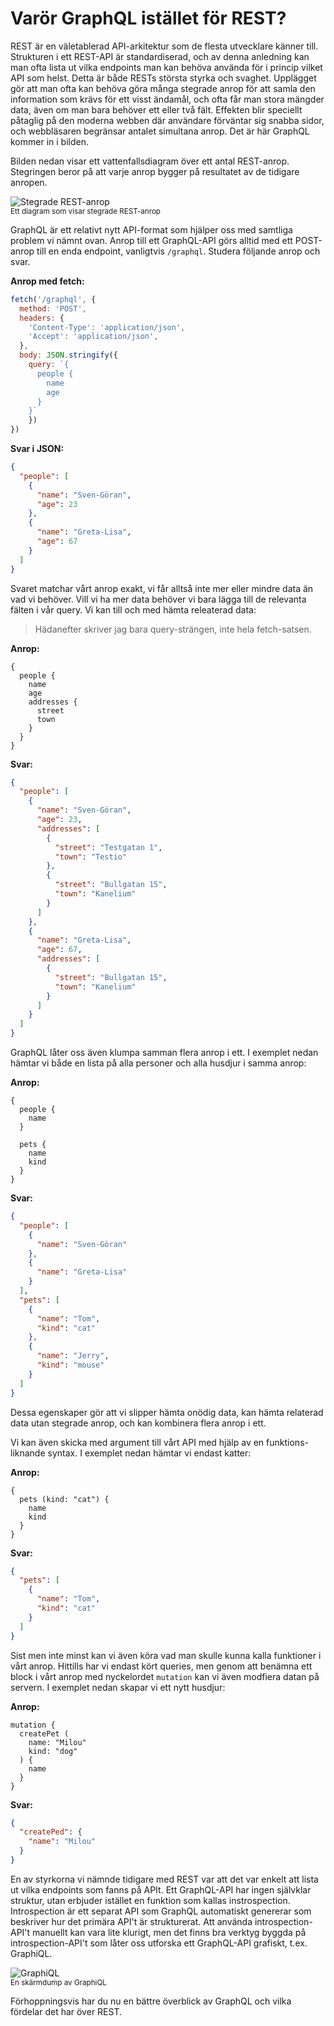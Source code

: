 # Varör GraphQL istället för REST?

REST är en väletablerad API-arkitektur som de flesta utvecklare känner till.
Strukturen i ett REST-API är standardiserad, och av denna anledning kan man ofta
lista ut vilka endpoints man kan behöva använda för i princip vilket API som
helst. Detta är både RESTs största styrka och svaghet. Upplägget gör att man
ofta kan behöva göra många stegrade anrop för att samla den information som
krävs för ett visst ändamål, och ofta får man stora mängder data, även om man
bara behöver ett eller två fält. Effekten blir speciellt påtaglig på den moderna
webben där användare förväntar sig snabba sidor, och webbläsaren begränsar
antalet simultana anrop. Det är här GraphQL kommer in i bilden.

Bilden nedan visar ett vattenfallsdiagram över ett antal REST-anrop. Stegringen
beror på att varje anrop bygger på resultatet av de tidigare anropen.

![Stegrade REST-anrop](rest-stagger.png)
<br>
<sub>Ett diagram som visar stegrade REST-anrop</sub>

GraphQL är ett relativt nytt API-format som hjälper oss med samtliga problem vi
nämnt ovan. Anrop till ett GraphQL-API görs alltid med ett POST-anrop till en
enda endpoint, vanligtvis `/graphql`. Studera följande anrop och svar.

**Anrop med fetch:**
```js
fetch('/graphql', {
  method: 'POST',
  headers: {
    'Content-Type': 'application/json',
    'Accept': 'application/json',
  },
  body: JSON.stringify({
    query: `{
      people {
        name
        age
      }
    }`
    })
})
```

**Svar i JSON:**
```json
{
  "people": [
    {
      "name": "Sven-Göran",
      "age": 23
    },
    {
      "name": "Greta-Lisa",
      "age": 67
    }
  ]
}
```

Svaret matchar vårt anrop exakt, vi får alltså inte mer eller mindre data än vad
vi behöver. Vill vi ha mer data behöver vi bara lägga till de relevanta fälten i
vår query. Vi kan till och med hämta releaterad data:

> Hädanefter skriver jag bara query-strängen, inte hela fetch-satsen.

**Anrop:**
```gql
{
  people {
    name
    age
    addresses {
      street
      town
    }
  }
}
```

**Svar:**
```json
{
  "people": [
    {
      "name": "Sven-Göran",
      "age": 23,
      "addresses": [
        {
          "street": "Testgatan 1",
          "town": "Testio"
        },
        {
          "street": "Bullgatan 15",
          "town": "Kanelium"
        }
      ]
    },
    {
      "name": "Greta-Lisa",
      "age": 67,
      "addresses": [
        {
          "street": "Bullgatan 15",
          "town": "Kanelium"
        }
      ]
    }
  ]
}
```

GraphQL låter oss även klumpa samman flera anrop i ett. I exemplet nedan hämtar
vi både en lista på alla personer och alla husdjur i samma anrop:


**Anrop:**
```gql
{
  people {
    name
  }

  pets {
    name
    kind
  }
}
```

**Svar:**
```json
{
  "people": [
    {
      "name": "Sven-Göran"
    },
    {
      "name": "Greta-Lisa"
    }
  ],
  "pets": [
    {
      "name": "Tom",
      "kind": "cat"
    },
    {
      "name": "Jerry",
      "kind": "mouse"
    }
  ]
}
```

Dessa egenskaper gör att vi slipper hämta onödig data, kan hämta relaterad data
utan stegrade anrop, och kan kombinera flera anrop i ett.

Vi kan även skicka med argument till vårt API med hjälp av en funktions-liknande
syntax. I exemplet nedan hämtar vi endast katter:

**Anrop:**
```gql
{
  pets (kind: "cat") {
    name
    kind
  }
}
```

**Svar:**
```json
{
  "pets": [
    {
      "name": "Tom",
      "kind": "cat"
    }
  ]
}
```

Sist men inte minst kan vi även köra vad man skulle kunna kalla funktioner i
vårt anrop. Hittills har vi endast kört queries, men genom att benämna ett block
i vårt anrop med nyckelordet `mutation` kan vi även modfiera datan på servern. I
exemplet nedan skapar vi ett nytt husdjur:

**Anrop:**
```gql
mutation {
  createPet (
    name: "Milou"
    kind: "dog"
  ) {
    name
  }
}
```

**Svar:**
```json
{
  "createPed": {
    "name": "Milou"
  }
}
```

En av styrkorna vi nämnde tidigare med REST var att det var enkelt att lista ut
vilka endpoints som fanns på APIt. Ett GraphQL-API har ingen självklar struktur,
utan erbjuder istället en funktion som kallas instrospection. Introspection är
ett separat API som GraphQL automatiskt genererar som beskriver hur det primära
API't är strukturerat. Att använda introspection-API't manuellt kan vara lite
klurigt, men det finns bra verktyg byggda på introspection-API't som låter oss
utforska ett GraphQL-API grafiskt, t.ex. GraphiQL.

![GraphiQL](graphiql.png)
<br>
<sub>En skärmdump av GraphiQL</sub>

Förhoppningsvis har du nu en bättre överblick av GraphQL och vilka fördelar det
har över REST.
